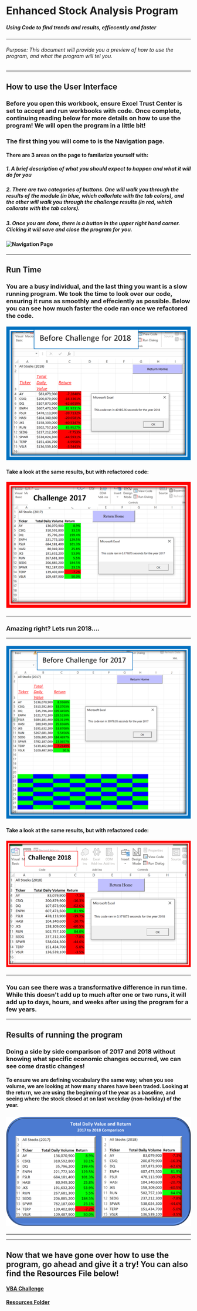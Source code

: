 # Enhanced Stock Analysis Program
##### Using Code to find trends and results, effiecently and faster
---
###### Purpose: This document will provide you a preview of how to use the program, and what the program will tel you. 
---
## How to use the User Interface
### Before you open this workbook, ensure Excel Trust Center is set to accept and run workbooks with code. Once complete, continuing reading below for more details on how to use the program! We will open the program in a little bit!
### The first thing you will come to is the Navigation page. 
#### There are 3 areas on the page to familarize yourself with:
##### 1. A brief description of what you should expect to happen and what it will do for you
##### 2. There are two categories of buttons. One will walk you through the results of the module (in blue, which collorlate with the tab colors), and the other will walk you through the challenge results (in red, which collorate with the tab colors).
##### 3. Once you are done, there is a button in the upper right hand corner. Clicking it will save and close the program for you.
#### ![Navigation Page](https://github.com/raineytracyn/stock-analysis/blob/main/Resources/Navigation%20Page.png)
---
## Run Time
### You are a busy individual, and the last thing you want is a slow running program. We took the time to look over our code, ensuring it runs as smoothly and effeciently as possible. Below you can see how much faster the code ran once we refactored the code.
#### ![Initial build](https://github.com/raineytracyn/stock-analysis/blob/main/Resources/RunTime%20during%20Module%20for%202017.png)
#### Take a look at the same results, but with refactored code:
#### ![Refactored build](https://github.com/raineytracyn/stock-analysis/blob/main/Resources/RunTime%20during%20Challenge%20for%202017.png)
---
### Amazing right? Lets run 2018....
---
#### ![Initial build](https://github.com/raineytracyn/stock-analysis/blob/main/Resources/RunTime%20during%20Module%20for%202018.png)
#### Take a look at the same results, but with refactored code:
#### ![Refactored build](https://github.com/raineytracyn/stock-analysis/blob/main/Resources/RunTime%20during%20Challenge%20for%202018.png)
---
### You can see there was a transformative difference in run time. While this doesn't add up to much after one or two runs, it will add up to days, hours, and weeks after using the program for a few years.
---
## Results of running the program
### Doing a side by side comparison of 2017 and 2018 without knowing what specific economic changes occurred, we can see come drastic changes!
#### To ensure we are defining vocabulary the same way; when you see volume, we are looking at how many shares have been traded. Looking at the return, we are using the beginning of the year as a baseline, and seeing where the stock closed at on last weekday (non-holiday) of the year.
#####
#### ![Stock Anaylsis Results](https://github.com/raineytracyn/stock-analysis/blob/main/Resources/Daily%20Value%20and%20Return%20Comparison.png)
---
---
## Now that we have gone over how to use the program, go ahead and give it a try! You can also find the Resources File below!
#### [VBA Challenge](https://github.com/raineytracyn/stock-analysis/blob/main/VBA_Challenge.vbs.xlsm)
####
#### [Resources Folder](https://github.com/raineytracyn/stock-analysis/tree/main/Resources)
